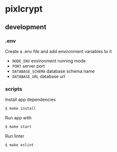 # pixlcrypt

## development

### .env

Create a .env file and add environment variables to it

* `NODE_ENV` environment running mode
* `PORT` server port
* `DATABASE_SCHEMA` database schema name
* `DATABASE_URL` database url

### scripts

Install app dependencies

```bash
$ make install
```

Run app with

```bash
$ make start
```

Run linter
```bash
$ make eslint
```
